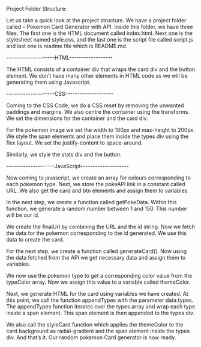 Project Folder Structure:

Let us take a quick look at the project structure. We have a project folder called – Pokemon Card Generator with API. Inside this folder, we have three files. The first one is the HTML document called index.html. Next one is the stylesheet named style.css, and the last one is the script file called script.js and last one is readme file which is README.md.



--------------------HTML------------------

The HTML consists of a container div that wraps the card div and the button element. We don’t have many other elements in HTML code as we will be generating them using Javascript.



--------------------CSS--------------------

Coming to the CSS Code, we do a CSS reset by removing the unwanted paddings and margins. We also centre the container using the transforms. We set the dimensions for the container and the card div.

For the pokemon image we set the width to 180px and max-height to 200px.
We style the span elements and place them inside the types div using the flex layout. We set the justify-content to space-around.

Similarly, we style the stats div and the button.



--------------------JavaScript--------------------

Now coming to javascript, we create an array for colours corresponding to each pokemon type. Next, we store the pokeAPI link in a constant called URL. We also get the card and btn elements and assign them to variables.

In the next step, we create a function called getPokeData. Within this function, we generate a random number between 1 and 150. This number will be our id.

We create the finalUrl by combining the URL and the id string. Now we fetch the data for the pokemon corresponding to the id generated. We use this data to create the card.

For the next step, we create a function called generateCard(). Now using the data fetched from the API we get necessary data and assign them to variables.

We now use the pokemon type to get a corresponding color value from the typeColor array. Now we assign this value to a variable called themeColor.

Next, we generate HTML for the card using variables we have created. At this point, we call the function appendTypes with the parameter data.types.
The appendTypes function iterates over the types array and wrap each type inside a span element. This span element is then appended to the types div.

We also call the styleCard function which applies the themeColor to the card background as radial-gradient and the span element inside the types div. And that’s it. Our random pokemon Card generator is now ready.